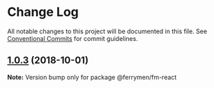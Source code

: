 # Change Log

All notable changes to this project will be documented in this file.
See [Conventional Commits](https://conventionalcommits.org) for commit guidelines.

<a name="1.0.3"></a>
## [1.0.3](https://github.com/ferrymen/tick-tock/compare/@ferrymen/fm-react@1.0.2...@ferrymen/fm-react@1.0.3) (2018-10-01)




**Note:** Version bump only for package @ferrymen/fm-react
